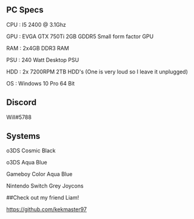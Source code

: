 ## PC Specs

CPU : I5 2400 @ 3.1Ghz

GPU : EVGA GTX 750Ti 2GB GDDR5 Small form factor GPU

RAM : 2x4GB DDR3 RAM

PSU : 240 Watt Desktop PSU

HDD : 2x 7200RPM 2TB HDD's (One is very loud so I leave it unplugged)

OS : Windows 10 Pro 64 Bit

## Discord

Will#5788

## Systems

o3DS Cosmic Black

o3DS Aqua Blue

Gameboy Color Aqua Blue

Nintendo Switch Grey Joycons

##Check out my friend Liam!

https://github.com/kekmaster97
